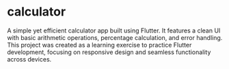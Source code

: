 # calculator

A simple yet efficient calculator app built using Flutter. It features a clean UI with basic arithmetic operations, percentage calculation, and error handling. This project was created as a learning exercise to practice Flutter development, focusing on responsive design and seamless functionality across devices.
